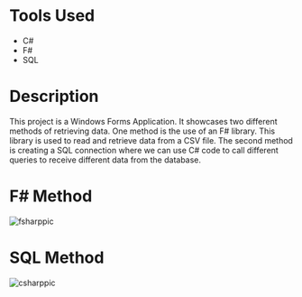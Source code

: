 # Tools Used 
* C#
* F#
* SQL

# Description
This project is a Windows Forms Application. It showcases two different methods of retrieving data.
One method is the use of an F# library. This library is used to read and retrieve data from a CSV file.
The second method is creating a SQL connection where we can use C# code to call different queries to receive
different data from the database. 

# F# Method
![fsharppic](https://user-images.githubusercontent.com/33674827/117917386-92b01900-b2ae-11eb-8073-6c7ca4247014.PNG)

# SQL Method
![csharppic](https://user-images.githubusercontent.com/33674827/117917500-d86ce180-b2ae-11eb-9c58-cb4eb6d18381.PNG)

